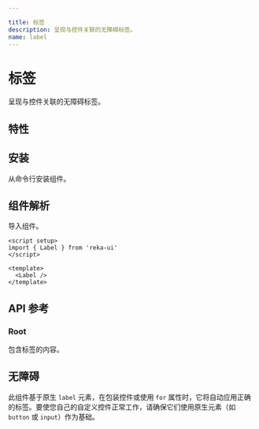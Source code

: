 ```yaml
---

title: 标签
description: 呈现与控件关联的无障碍标签。
name: label
---
```


# 标签

<Description>
呈现与控件关联的无障碍标签。
</Description>

<ComponentPreview name="Label" />

## 特性

<Highlights
  :features="[
    '双击标签时阻止文本选择',
    '支持嵌套控件',
  ]"
/>

## 安装

从命令行安装组件。

<InstallationTabs value="reka-ui" />

## 组件解析

导入组件。

```vue
<script setup>
import { Label } from 'reka-ui'
</script>

<template>
  <Label />
</template>
```

## API 参考

### Root

包含标签的内容。

<!-- @include: @/zh/meta/Label.md -->

## 无障碍

此组件基于原生 `label` 元素，在包装控件或使用 `for` 属性时，它将自动应用正确的标签。要使您自己的自定义控件正常工作，请确保它们使用原生元素（如 `button` 或 `input`）作为基础。
